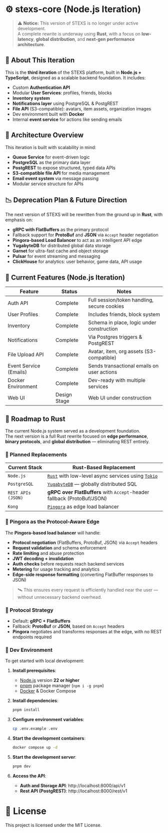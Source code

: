 # ⚙️ stexs-core (Node.js Iteration)

> ⚠️ **Notice:** This version of STEXS is no longer under active development.  
> A complete rewrite is underway using **Rust**, with a focus on **low-latency**, **global distribution**, and **next-gen performance architecture**.

## 🔧 About This Iteration

This is the **third iteration** of the STEXS platform, built in **Node.js + TypeScript**, designed as a scalable backend foundation. It includes:

- Custom **Authentication API**
- Modular **User Services**: profiles, friends, blocks
- **Inventory system**
- **Notifications layer** using PostgreSQL & PostgREST
- **File API** (S3-compatible): avatars, item assets, organization images
- Dev environment built with **Docker**
- Internal **event service** for actions like sending emails

## 📡 Architecture Overview

This iteration is built with scalability in mind:

- **Queue Service** for event-driven logic
- **PostgreSQL** as the primary data layer
- **PostgREST** to expose structured, typed data APIs
- **S3-compatible file API** for media management
- **Email event system** via message passing
- Modular service structure for APIs

## 📉 Deprecation Plan & Future Direction

The next version of STEXS will be rewritten from the ground up in **Rust**, with emphasis on:

- **gRPC with FlatBuffers** as the primary protocol
- Fallback support for **ProtoBuf** and **JSON** via `Accept` header negotiation
- **Pingora-based Load Balancer** to act as an intelligent API edge
- **YugabyteDB** for distributed global data storage
- **Garnet** for ultra-fast cache and object storage
- **Pulsar** for event streaming and messaging
- **ClickHouse** for analytics: user behavior, game data, API usage

## 🧪 Current Features (Node.js Iteration)

| Feature               | Status       | Notes                                         |
|-----------------------|--------------|-----------------------------------------------|
| Auth API              | Complete     | Full session/token handling, secure cookies   |
| User Profiles         | Complete     | Includes friends, block system                |
| Inventory             | Complete     | Schema in place, logic under construction     |
| Notifications         | Complete     | Via Postgres triggers & PostgREST             |
| File Upload API       | Complete     | Avatar, item, org assets (S3-compatible)      |
| Event Service (Emails)| Complete     | Sends transactional emails on user actions    |
| Docker Environment    | Complete     | Dev-ready with multiple services              |
| Web UI                | Design Stage | Web UI under construction                     |

## 🧭 Roadmap to Rust

The current Node.js system served as a development foundation.  
The next version is a full Rust rewrite focused on **edge performance**, **binary protocols**, and **global distribution** — eliminating REST entirely.

### 🔁 Planned Replacements

| Current Stack           | Rust-Based Replacement                                                  |
|-------------------------|-------------------------------------------------------------------------|
| `Node.js`               | [`Rust`](https://www.rust-lang.org/) with low-level async services using [`Tokio`](https://tokio.rs/)     |
| `PostgreSQL`            | [`YugabyteDB`](https://github.com/yugabyte/yugabyte-db) — globally distributed SQL |
| `REST APIs (JSON)`      | **gRPC over FlatBuffers** with `Accept`-header fallback (ProtoBuf/JSON) |
| `Kong`                       | [`Pingora`](https://github.com/cloudflare/pingora) as edge load balancer |

### 🔐 Pingora as the Protocol-Aware Edge

The **Pingora-based load balancer** will handle:

- **Protocol negotiation** (FlatBuffers, ProtoBuf, JSON) via `Accept` headers
- **Request validation** and schema enforcement
- **Rate limiting** and abuse protection
- **JWT decoding + invalidation**
- **Auth checks** before requests reach backend services
- **Metering** for usage tracking and analytics
- **Edge-side response formatting** (converting FlatBuffer responses to JSON)

> 🛰️ This ensures every request is efficiently handled near the user — without unnecessary backend overhead.

### 🧩 Protocol Strategy

- Default: **gRPC + FlatBuffers**
- Fallback: **ProtoBuf** or **JSON**, based on `Accept` headers
- **Pingora** negotiates and transforms responses at the edge, with no REST endpoints required

### 🐳 Dev Environment

To get started with local development:

1. **Install prerequisites**:
   - [Node.js](https://nodejs.org/) version **22 or higher**
   - [pnpm](https://pnpm.io/) package manager (`npm i -g pnpm`)
   - [Docker](https://www.docker.com/) & Docker Compose

2. **Install dependencies**:
   ```bash
   pnpm install
   ```

3. **Configure environment variables**:
   ```bash
   cp .env.example .env
   ```

4. **Start the development containers**:
   ```bash
   docker compose up -d
   ```

5. **Start the development server**:
   ```bash
   pnpm dev
   ```

6. **Access the API**:
   - **Auth and Storage API**: http://localhost:8000/api/v1
   - **Rest API (PostgREST)**: http://localhost:8000/rest/v1

# 🪪 License

This project is licensed under the MIT License.
